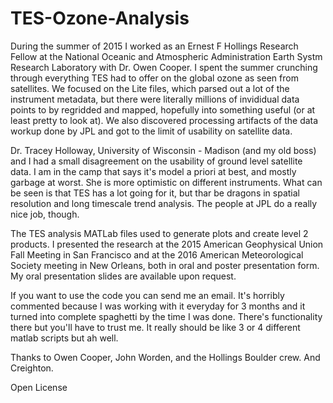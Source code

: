 # TES-Ozone-Analysis

During the summer of 2015 I worked as an Ernest F Hollings Research Fellow at the National Oceanic and Atmospheric Administration Earth Systm Research Laboratory with Dr. Owen Cooper. I spent the summer crunching through everything TES had to offer on the global ozone as seen from satellites. We focused on the Lite files, which parsed out a lot of the instrument metadata, but there were literally millions of invididual data points to by regridded and mapped, hopefully into something useful (or at least pretty to look at). We also discovered processing artifacts of the data workup done by JPL and got to the limit of usability on satellite data. 

Dr. Tracey Holloway, University of Wisconsin - Madison (and my old boss) and I had a small disagreement on the usability of ground level satellite data. I am in the camp that says it's model a priori at best, and mostly garbage at worst. She is more optimistic on different instruments. What can be seen is that TES has a lot going for it, but thar be dragons in spatial resolution and long timescale trend analysis. The people at JPL do a really nice job, though. 

The TES analysis MATLab files used to generate plots and create level 2 products. I presented the research at the 2015 American Geophysical Union Fall Meeting in San Francisco and at the 2016 American Meteorological Society meeting in New Orleans, both in oral and poster presentation form. My oral presentation slides are available upon request. 

If you want to use the code you can send me an email. It's horribly commented because I was working with it everyday for 3 months and it turned into complete spaghetti by the time I was done. There's functionality there but you'll have to trust me. It really should be like 3 or 4 different matlab scripts but ah well. 

Thanks to Owen Cooper, John Worden, and the Hollings Boulder crew. And Creighton. 

Open License
